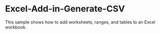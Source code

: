 # Excel-Add-in-Generate-CSV
This sample shows how to add worksheets, ranges, and tables to an Excel workbook. 
